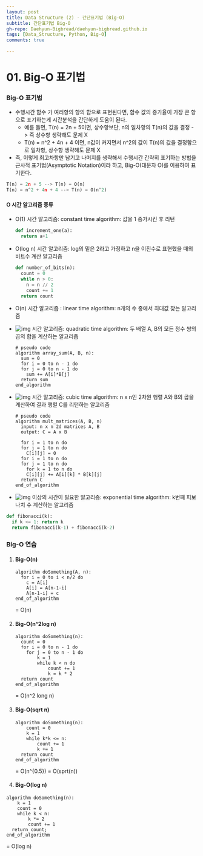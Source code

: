 ```yaml
---
layout: post
title: Data Structure (2) - 간단표기법 (Big-O)
subtitle: 간단표기법 Big-O
gh-repo: Daehyun-Bigbread/daehyun-bigbread.github.io
tags: [Data_Structure, Python, Big-O]
comments: true

---
```




# 01. Big-O 표기법

### Big-O 표기법

- 수행시간 함수 가 여러항의 항의 합으로 표현된다면, 함수 값의 증가율이 가장 큰 항으로 표기하는게 시간분석을 간단하게 도움이 된다.
  - 예를 들면, T(n) = 2n + 5이면, 상수항보단, n의 일차항의 T(n)의 값을 결정 -> 즉 상수항 생략해도 문제 X
  - T(n) = n^2 + 4n + 4 이면, n값이 커지면서 n^2의 값이 T(n)의 값을 결정함으로 일차항, 상수항 생략해도 문제 X
- 즉, 이렇게 최고차항만 남기고 나머지를 생략해서 수행시간 간략히 표기하는 방법을 근사적 표기법(Asymptotic Notation)이라 하고, Big-O(대문자 O)를 이용하여 표기한다.

```python
T(n) = 2n + 5 --> T(n) = O(n)
T(n) = n^2 + 4n + 4 --> T(n) = O(n^2)
```

#### O 시간 알고리즘 종류

- O(1) 시간 알고리즘:  constant time algorithm: 값을 1 증가시킨 후 리턴

  ```python
  def increment_one(a):
    return a+1
  ```

- O(log n) 시간 알고리즘: log의 밑은 2라고 가정하고 n을 이진수로 표현했을 때의 비트수 계산 알고리즘

  ```python
  def number_of_bits(n):
    count = 0
    while n > 0:
      n = n // 2
      count += 1
    return count
  ```

  

- O(n) 시간 알고리즘 :  linear time algorithm: n개의 수 중에서 최대값 찾는 알고리즘

- ![img](https://hufs.goorm.io/texconverter?eq=O(n%5E2)) 시간 알고리즘: quadratic time algorithm: 두 배열 A, B의 모든 정수 쌍의 곱의 합을 계산하는 알고리즘

  ```
  # pseudo code
  algorithm array_sum(A, B, n):
    sum = 0
    for i = 0 to n - 1 do
    for j = 0 to n - 1 do
      sum += A[i]*B[j]
    return sum
  end_algorithm
  ```

  

- ![img](https://hufs.goorm.io/texconverter?eq=O(n%5E3)) 시간 알고리즘: cubic time algorithm: n x n인 2차원 행렬 A와 B의 곱을 계산하여 결과 행렬 C를 리턴하는 알고리즘

  ```
  # pseudo code
  algorithm mult_matrices(A, B, n)
    input: n x n 2d matrices A, B
    output: C = A x B
    
    for i = 1 to n do
    for j = 1 to n do
      C[i][j] = 0
    for i = 1 to n do
    for j = 1 to n do
      for k = 1 to n do
      C[i][j] += A[i][k] * B[k][j]
    return C
  end_of_algorithm
  ```

  

- ![img](https://hufs.goorm.io/texconverter?eq=O(2%5En)) 이상의 시간이 필요한 알고리즘: exponential time algorithm: k번째 피보나치 수 계산하는 알고리즘

```python
def fibonacci(k):
  if k <= 1: return k
  return fibonacci(k-1) + fibonacci(k-2)
```

### Big-O 연습

1. #### Big-O(n)

   ```
   algorithm doSomething(A, n):
     for i = 0 to i < n/2 do
       c = A[i]
       A[i] = A[n-1-i]
       A[n-1-i] = c
   end_of_algorithm
   ```

   = O(n)

2. #### Big-O(n^2log n)

   ```
   algorithm doSomething(n):
     count = 0
     for i = 0 to n - 1 do
       for j = 0 to n - 1 do
           k = 1
           while k < n do
               count += 1
               k = k * 2
     return count
   end_of_algorithm
   ```

   = O(n^2 long n)

3. #### Big-O(sqrt n)

   ```
   algorithm doSomething(n):
       count = 0
       k = 1
       while k*k <= n:
           count += 1
           k += 1
     return count
   end_of_algorithm
   ```

   = O(n^{0.5}) = O(sprt(n))

4. #### Big-O(log n)

```
algorithm doSomething(n):
    k = 1
    count = 0
    while k < n:
        k *= 2
        count += 1
  return count;
end_of_algorithm
```

= O(log n)

